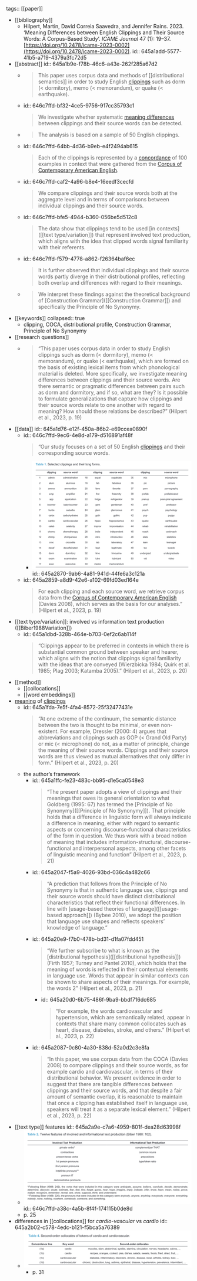 tags:: [[paper]]

- [[bibliography]]
	- Hilpert, Martin, David Correia Saavedra, and Jennifer Rains. 2023. ‘Meaning Differences between English Clippings and Their Source Words: A Corpus-Based Study’. *ICAME Journal* 47 (1): 19–37. [https://doi.org/10.2478/icame-2023-0002](https://doi.org/10.2478/icame-2023-0002).
	  id:: 645a1add-5577-41b5-a719-4379a3fc72d5
- [[abstract]]
  id:: 645a1b9e-f78b-46c6-a43e-262f285a67d2
	- > This paper uses corpus data and methods of [[distributional semantics]] in order to study English [clippings]([[clipping]]) such as dorm (< dormitory), memo (< memorandum), or quake (< earthquake).
	- id:: 646c7ffd-bf32-4ce5-9756-917cc35793c1
	  > We investigate whether systematic [meaning differences]([[semantic/variation]]) between clippings and their source words can be detected.
	- > The analysis is based on a sample of 50 English clippings.
	- id:: 646c7ffd-64bb-4d36-b9eb-e4f2494ab615
	  > Each of the clippings is represented by a [concordance]([[concordance]]) of 100 examples in context that were gathered from the [Corpus of Contemporary American English]([[COCA]]).
	- id:: 646c7ffd-caf2-4a96-b8e4-16eedf3cecfd
	  > We compare clippings and their source words both at the aggregate level and in terms of comparisons between individual clippings and their source words.
	- id:: 646c7ffd-bfe5-4944-b360-056be5d512c8
	  > The data show that clippings tend to be used [in contexts]([[text type/variation]]) that represent involved text production, which aligns with the idea that clipped words signal familiarity with their referents.
	- id:: 646c7ffd-f579-4778-a862-f26364baf6ec
	  > It is further observed that individual clippings and their source words partly diverge in their distributional profiles, reflecting both overlap and differences with regard to their meanings.
	- > We interpret these findings against the theoretical background of [Construction Grammar]([[Construction Grammar]]) and specifically the Principle of No Synonymy.
- [[keywords]]
  collapsed:: true
	- clipping, COCA, distributional profile, Construction Grammar, Principle of No Synonymy
- [[research questions]]
	- > “This paper uses corpus data in order to study English clippings such as dorm (< dormitory), memo (< memorandum), or quake (< earthquake), which are formed on the basis of existing lexical items from which phonological material is deleted. More specifically, we investigate meaning differences between clippings and their source words. Are there semantic or pragmatic differences between pairs such as dorm and dormitory, and if so, what are they? Is it possible to formulate generalizations that capture how clippings and their source words relate to one another with regard to meaning? How should these relations be described?” (Hilpert et al., 2023, p. 19)
- [[data]]
  id:: 645a1d76-e12f-450a-86b2-e69ccea0890f
	- id:: 646c7ffd-9ec6-4e8d-a179-d516891af48f
	  > “Our study focuses on a set of 50 English [clippings]([[clipping]]) and their corresponding source words.
		- ![image_1683629476811_0.png](../assets/image_1683629476811_0_1701970000730_0.png)
		  id:: 645a2870-9ab6-4a81-941d-44fe6a3c121a
	- id:: 645a2859-a8d9-42e6-a102-69fd03ed164e
	  > For each clipping and each source word, we retrieve corpus data from the [Corpus of Contemporary American English]([[COCA]]) (Davies 2008), which serves as the basis for our analyses.” (Hilpert et al., 2023, p. 19)
- [[text type/variation]]: involved vs information text production ([[Biber1988Variation]])
	- id:: 645a1dbd-328b-464e-b703-0ef2c6ab114f
	  > “Clippings appear to be preferred in contexts in which there is substantial common ground between speaker and hearer, which aligns with the notion that clippings signal familiarity with the ideas that are conveyed (Wierzbicka 1984; Quirk et al. 1985; Plag 2003; Katamba 2005).” (Hilpert et al., 2023, p. 20)
- [[method]]
	- [[collocations]]
	- [[word embeddings]]
- [meaning]([[meaning]]) of [clippings]([[clipping]])
	- id:: 645a1fda-7e5f-4fa4-8572-25f32477431e
	  > “At one extreme of the continuum, the semantic distance between the two is thought to be minimal, or even non-existent. For example, Dressler (2000: 4) argues that abbreviations and clippings such as GOP (< Grand Old Party) or mic (< microphone) do not, as a matter of principle, change the meaning of their source words. Clippings and their source words are thus viewed as mutual alternatives that only differ in form.” (Hilpert et al., 2023, p. 20)
	- the author’s framework
		- id:: 645a1ffc-fe23-483c-bb95-d1e5ca0548e3
		  > “The present paper adopts a view of clippings and their meanings that owes its general orientation to what Goldberg (1995: 67) has termed the [Principle of No Synonymy]([[Principle of No Synonymy]]). That principle holds that a difference in linguistic form will always indicate a difference in meaning, either with regard to semantic aspects or concerning discourse-functional characteristics of the form in question. We thus work with a broad notion of meaning that includes information-structural, discourse-functional and interpersonal aspects, among other facets of linguistic meaning and function” (Hilpert et al., 2023, p. 21)
		- id:: 645a2047-f5a9-4026-93bd-036c4a482c66
		  > “A prediction that follows from the Principle of No Synonymy is that in authentic language use, clippings and their source words should have distinct distributional characteristics that reflect their functional differences. In line with [usage-based theories of language]([[usage-based approach]]) (Bybee 2010), we adopt the position that language use shapes and reflects speakers’ knowledge of language.”
		- id:: 645a20e9-f7b0-478b-bd31-d1fa07fdd451
		  > “We further subscribe to what is known as the [distributional hypothesis]([[distributional hypothesis]]) (Firth 1957; Turney and Pantel 2010), which holds that the meaning of words is reflected in their contextual elements in language use. Words that appear in similar contexts can be shown to share aspects of their meanings. For example, the words 2” (Hilpert et al., 2023, p. 21)
			- id:: 645a20d0-6b75-486f-9ba9-bbdf716dc685
			  > “For example, the words cardiovascular and hypertension, which are semantically related, appear in contexts that share many common collocates such as heart, disease, diabetes, stroke, and others.” (Hilpert et al., 2023, p. 22)
		- id:: 645a2087-0c80-4a30-838d-52a0d2c3e8fa
		  > “In this paper, we use corpus data from the COCA (Davies 2008) to compare clippings and their source words, as for example cardio and cardiovascular, in terms of their distributional behavior. We present evidence in order to suggest that there are tangible differences between clippings and their source words, and that despite a fair amount of semantic overlap, it is reasonable to maintain that once a clipping has established itself in language use, speakers will treat it as a separate lexical element.” (Hilpert et al., 2023, p. 22)
- [[text type]] features
  id:: 645a2a9e-c7a6-4959-801f-dea28d63998f
	- ![image_1683630755727_0.png](../assets/image_1683630755727_0_1701970097893_0.png)
	  id:: 646c7ffd-a38c-4a5b-8f4f-174115b0de8d
	- p. 25
- differences in [[collocations]] for *cardio-vascular* vs *cardio*
  id:: 645a2b02-c578-4edc-b121-f5bca5a76389
	- ![image_1683630867757_0.png](../assets/image_1683630867757_0_1701970122752_0.png)
		- p. 31